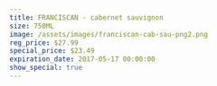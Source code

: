 ```yaml
---
title: FRANCISCAN - cabernet sauvignon
size: 750ML
image: /assets/images/franciscan-cab-sau-png2.png
reg_price: $27.99
special_price: $23.49
expiration_date: 2017-05-17 00:00:00
show_special: true
---
```



